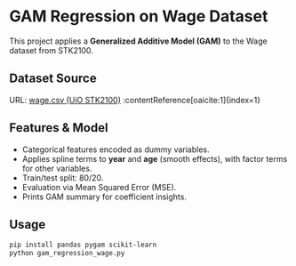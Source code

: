 # GAM Regression on Wage Dataset

This project applies a **Generalized Additive Model (GAM)** to the Wage dataset from STK2100.

## Dataset Source  
URL: [wage.csv (UiO STK2100)](https://www.uio.no/studier/emner/matnat/math/STK2100/v25/oblig/wage.csv) :contentReference[oaicite:1]{index=1}

## Features & Model  
- Categorical features encoded as dummy variables.  
- Applies spline terms to **year** and **age** (smooth effects), with factor terms for other variables.  
- Train/test split: 80/20.  
- Evaluation via Mean Squared Error (MSE).  
- Prints GAM summary for coefficient insights.

## Usage
```bash
pip install pandas pygam scikit-learn
python gam_regression_wage.py
